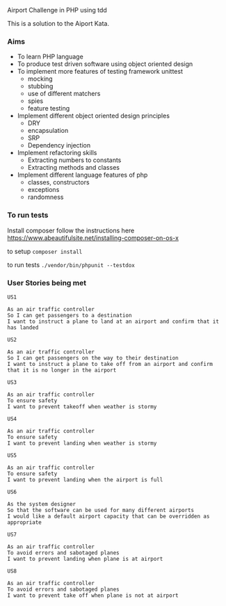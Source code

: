 Airport Challenge in PHP using tdd

This is a solution to the Aiport Kata.

### Aims
- To learn PHP language
- To produce test driven software using object oriented design
- To implement more features of testing framework unittest
  - mocking
  - stubbing
  - use of different matchers
  - spies
  - feature testing
- Implement different object oriented design principles
  - DRY
  - encapsulation
  - SRP
  - Dependency injection
- Implement refactoring skills
  - Extracting numbers to constants
  - Extracting methods and classes
- Implement different language features of php
  - classes, constructors
  - exceptions
  - randomness

### To run tests

Install composer follow the instructions here https://www.abeautifulsite.net/installing-composer-on-os-x

to setup ```composer install```

to run tests ```./vendor/bin/phpunit --testdox```

### User Stories being met
```
US1

As an air traffic controller
So I can get passengers to a destination
I want to instruct a plane to land at an airport and confirm that it has landed

US2

As an air traffic controller
So I can get passengers on the way to their destination
I want to instruct a plane to take off from an airport and confirm that it is no longer in the airport

US3

As an air traffic controller
To ensure safety
I want to prevent takeoff when weather is stormy

US4

As an air traffic controller
To ensure safety
I want to prevent landing when weather is stormy

US5

As an air traffic controller
To ensure safety
I want to prevent landing when the airport is full

US6

As the system designer
So that the software can be used for many different airports
I would like a default airport capacity that can be overridden as appropriate

US7

As an air traffic controller
To avoid errors and sabotaged planes
I want to prevent landing when plane is at airport

US8

As an air traffic controller
To avoid errors and sabotaged planes
I want to prevent take off when plane is not at airport

```
